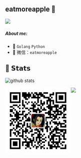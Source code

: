 ## eatmoreapple :apple:
    
<img src="https://visitor-badge.laobi.icu/badge?page_id=eatmoreapple"> 

##### About me:

- 🛂 `Golang`  `Python`  
- 👥 微信：`eatmoreapple`

## :green_heart: 𝗦𝘁𝗮𝘁𝘀

![github stats](https://github-readme-stats.vercel.app/api?username=eatmoreapple&show_icons=true&theme=dracula)

<img src="https://github-readme-stats.vercel.app/api/top-langs/?username=eatmoreapple&layout=compact&theme=dracula" />

<img width="210px"  src="./img/wechat.jpg" align="left">






